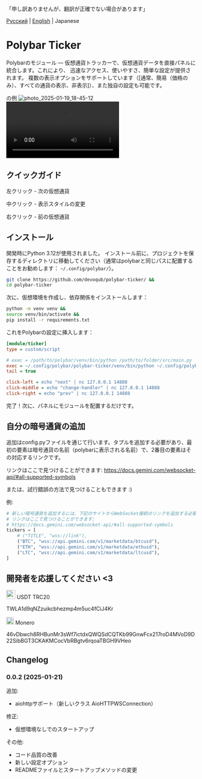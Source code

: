 「申し訳ありませんが、翻訳が正確でない場合があります」

[Русский](https://github.com/devoqub/polybar-ticker/blob/main/README%20RU.md) | [English](https://github.com/devoqub/polybar-ticker/blob/main/README.md) |
Japanese

# Polybar Ticker

Polybarのモジュール — 仮想通貨トラッカーで、仮想通貨データを直接パネルに統合します。これにより、
迅速なアクセス、使いやすさ、簡単な設定が提供されます。
複数の表示オプションをサポートしています（[通常、簡易（価格のみ）、すべての通貨の表示、非表示]）、また独自の設定も可能です。

の例
![photo_2025-01-19_18-45-12](https://github.com/user-attachments/assets/059d1725-7c7d-46f7-af14-c85d818bab66)
<video src="https://github.com/user-attachments/assets/7306b5c1-7203-43a7-974c-3bbda063e987"> </video>

## クイックガイド

左クリック - 次の仮想通貨

中クリック - 表示スタイルの変更

右クリック - 前の仮想通貨

## インストール

開発時にPython 3.12が使用されました。
インストール前に、プロジェクトを保存するディレクトリに移動してください（通常はpolybarと同じパスに配置することをお勧めします：
`~/.config/polybar/`）。

```bash
git clone https://github.com/devoqub/polybar-ticker/ &&
cd polybar-ticker
```

次に、仮想環境を作成し、依存関係をインストールします：

```bash
python -m venv venv && 
source venv/bin/activate && 
pip install -r requirements.txt
```

これをPolybarの設定に挿入します：

```ini
[module/ticker]
type = custom/script

# exec = /path/to/polybar/venv/bin/python /path/to/folder/src/main.py
exec = ~/.config/polybar/polybar-ticker/venv/bin/python ~/.config/polybar/polybar-ticker/src/main.py
tail = true

click-left = echo "next" | nc 127.0.0.1 14888
click-middle = echo "change-handler" | nc 127.0.0.1 14888
click-right = echo "prev" | nc 127.0.0.1 14888
```

完了！次に、パネルにモジュールを配置するだけです。

## 自分の暗号通貨の追加

追加はconfig.pyファイルを通じて行います。タプルを追加する必要があり、最初の要素は暗号通貨の名前（polybarに表示される名前）で、2番目の要素はその対応するリンクです。

リンクはここで見つけることができます: https://docs.gemini.com/websocket-api/#all-supported-symbols

または、試行錯誤の方法で見つけることもできます :)

例:

```python
# 新しい暗号通貨を追加するには、下記のサイトからWebSocket接続のリンクを追加する必要があります
# リンクはここで見つけることができます:
# https://docs.gemini.com/websocket-api/#all-supported-symbols
tickers = [
    # ("TITLE", "wss://link"),
    ("BTC", "wss://api.gemini.com/v1/marketdata/btcusd"),
    ("ETH", "wss://api.gemini.com/v1/marketdata/ethusd"),
    ("LTC", "wss://api.gemini.com/v1/marketdata/ltcusd"),
]
```


## 開発者を応援してください <3
<img src="https://img.icons8.com/?size=100&id=DEDR1BLPBScO&format=png&color=000000" width=24> USDT TRC20 

TWLA1d9qNZzuikcbhezmp4m5uc4fCiJ4Kr

<img src="https://img.icons8.com/?size=100&id=anv9gQeahNxD&format=png&color=000000" width=20> Monero 

46vDbwch8RHBunMr3sWf7ictdxQWQSdCQTKb99GnwFcx217roD4MVoD9D22SibBGT3CKAKMCocVbRBgtv6rqoaTBGH9VHeo


## Changelog

### 0.0.2 (2025-01-21)

追加:

- aiohttpサポート（新しいクラス AioHTTPWSConnection）

修正:

- 仮想環境なしでのスタートアップ

その他:

- コード品質の改善
- 新しい設定オプション
- READMEファイルとスタートアップメソッドの変更




